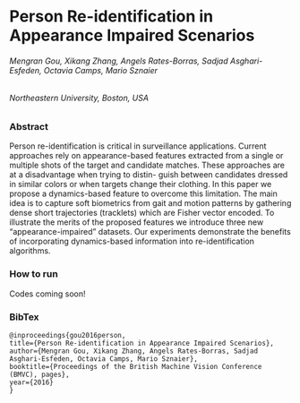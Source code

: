# Person Re-identification in Appearance Impaired Scenarios
###### Mengran Gou, Xikang Zhang, Angels Rates-Borras, Sadjad Asghari-Esfeden, Octavia Camps, Mario Sznaier
###### Northeastern University, Boston, USA
### Abstract
Person re-identification is critical in surveillance applications. Current approaches rely on appearance-based features extracted from a single or multiple shots of the target and candidate matches. These approaches are at a disadvantage when trying to distin- guish between candidates dressed in similar colors or when targets change their clothing. In this paper we propose a dynamics-based feature to overcome this limitation. The main idea is to capture soft biometrics from gait and motion patterns by gathering dense short trajectories (tracklets) which are Fisher vector encoded. To illustrate the merits of the proposed features we introduce three new “appearance-impaired” datasets. Our experiments demonstrate the benefits of incorporating dynamics-based information into re-identification algorithms.
### How to run
Codes coming soon!
### BibTex
```
@inproceedings{gou2016person,
title={Person Re-identification in Appearance Impaired Scenarios},
author={Mengran Gou, Xikang Zhang, Angels Rates-Borras, Sadjad Asghari-Esfeden, Octavia Camps, Mario Sznaier},
booktitle={Proceedings of the British Machine Vision Conference (BMVC), pages},
year={2016}
}
```